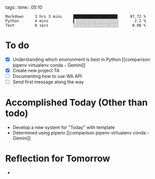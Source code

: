 tags:: 
time:: 05:10

```wakatime
Markdown     3 hrs 3 mins     ███████████████████▌     97.72 %
Python       4 mins           ▍░░░░░░░░░░░░░░░░░░░       2.2 %
Text         8 secs           ░░░░░░░░░░░░░░░░░░░░      0.08 %
```


# To do
- [x] Understanding which environment is best in Python [[comparison pipenv virtualenv conda - Gemini]]
- [x] Create new project TA
- [ ] Documenting how to use WA API
- [ ] Send first message along the way

# Accomplished Today (Other than todo)
- Develop a new system for "Today" with template
- Determined using pipenv [[comparison pipenv virtualenv conda - Gemini]]

# Reflection for Tomorrow
- 